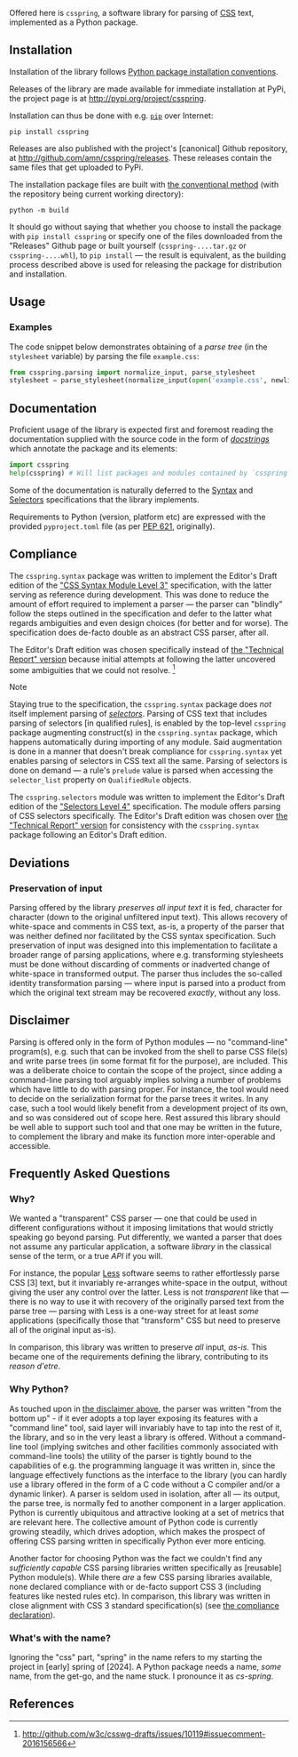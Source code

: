 Offered here is `csspring`, a software library for parsing of [CSS](http://www.w3.org/TR/CSS) text, implemented as a Python package.

## Installation

Installation of the library follows [Python package installation conventions](http://packaging.python.org/en/latest/tutorials/installing-packages).

Releases of the library are made available for immediate installation at PyPi, the project page is at http://pypi.org/project/csspring.

Installation can thus be done with e.g. [`pip`](http://packaging.python.org/en/latest/key_projects/#pip) over Internet:

```shell
pip install csspring
```

Releases are also published with the project's [canonical] Github repository, at http://github.com/amn/csspring/releases. These releases contain the same files that get uploaded to PyPi.

The installation package files are built with [the conventional method](http://packaging.python.org/en/latest/tutorials/packaging-projects) (with the repository being current working directory):

 ```shell
python -m build
```

It should go without saying that whether you choose to install the package with `pip install csspring` or specify one of the files downloaded from the "Releases" Github page or built yourself (`csspring-....tar.gz` or `csspring-....whl`), to `pip install` — the result is equivalent, as the building process described above is used for releasing the package for distribution and installation.

## Usage

### Examples

The code snippet below demonstrates obtaining of a _parse tree_ (in the `stylesheet` variable) by parsing the file `example.css`:

```python
from csspring.parsing import normalize_input, parse_stylesheet
stylesheet = parse_stylesheet(normalize_input(open('example.css', newline=''))))) # The `newline=''` argument prevents default re-writing of newline sequences in input — per the CSS Syntax spec., parsing does filtering of newline sequences so no rewriting by `open` is necessary or desirable
```

## Documentation

Proficient usage of the library is expected first and foremost reading the documentation supplied with the source code in the form of [_docstrings_](http://docs.python.org/3.11/glossary.html#term-docstring) which annotate the package and its elements:

```python
import csspring
help(csspring) # Will list packages and modules contained by `csspring`, which one may further invoke `help` on, as is convention
```

Some of the documentation is naturally deferred to the [Syntax](http://drafts.csswg.org/css-syntax) and [Selectors](http://drafts.csswg.org/selectors-4) specifications that the library implements.

Requirements to Python (version, platform etc) are expressed with the provided `pyproject.toml` file (as per [PEP 621](http://peps.python.org/pep-0621/), originally).

## Compliance

The `csspring.syntax` package was written to implement the Editor's Draft edition of the ["CSS Syntax Module Level 3"](http://drafts.csswg.org/css-syntax) specification, with the latter serving as reference during development. This was done to reduce the amount of effort required to implement a parser — the parser can "blindly" follow the steps outlined in the specification and defer to the latter what regards ambiguities and even design choices (for better and for worse). The specification does de-facto double as an abstract CSS parser, after all.

The Editor's Draft edition was chosen specifically instead of [the "Technical Report" version](http://www.w3.org/TR/css-syntax-3) because initial attempts at following the latter uncovered some ambiguities that we could not resolve. [^1]

> [!NOTE]
> Staying true to the specification, the `csspring.syntax` package does _not_ itself implement parsing of [_selectors_](http://drafts.csswg.org/selectors). Parsing of CSS text that includes parsing of selectors [in qualified rules], is enabled by the top-level `csspring` package augmenting construct(s) in the `csspring.syntax` package, which happens automatically during importing of any module. Said augmentation is done in a manner that doesn't break compliance for `csspring.syntax` yet enables parsing of selectors in CSS text all the same. Parsing of selectors is done on demand — a rule's `prelude` value is parsed when accessing the `selector_list` property on `QualifiedRule` objects.

The `csspring.selectors` module was written to implement the Editor's Draft edition of the ["Selectors Level 4"](http://drafts.csswg.org/selectors-4) specification. The module offers parsing of CSS selectors specifically. The Editor's Draft edition was chosen over [the "Technical Report" version](http://www.w3.org/TR/selectors-4) for consistency with the `csspring.syntax` package following an Editor's Draft edition.

## Deviations

### Preservation of input

Parsing offered by the library _preserves all input text_ it is fed, character for character (down to the original unfiltered input text). This allows recovery of white-space and comments in CSS text, as-is, a property of the parser that was neither defined nor facilitated by the CSS syntax specification. Such preservation of input was designed into this implementation to facilitate a broader range of parsing applications, where e.g. transforming stylesheets must be done without discarding of comments or inadverted change of white-space in transformed output. The parser thus includes the so-called identity transformation parsing — where input is parsed into a product from which the original text stream may be recovered _exactly_, without any loss.

## Disclaimer

Parsing is offered only in the form of Python modules — no "command-line" program(s), e.g. such that can be invoked from the shell to parse CSS file(s) and write parse trees (in some format fit for the purpose), are included. This was a deliberate choice to contain the scope of the project, since adding a command-line parsing tool arguably implies solving a number of problems which have little to do with parsing proper. For instance, the tool would need to decide on the serialization format for the parse trees it writes. In any case, such a tool would likely benefit from a development project of its own, and so was considered out of scope here. Rest assured this library should be well able to support such tool and that one may be written in the future, to complement the library and make its function more inter-operable and accessible.

## Frequently Asked Questions

### Why?

We wanted a "transparent" CSS parser — one that could be used in different configurations without it imposing limitations that would strictly speaking go beyond parsing. Put differently, we wanted a parser that does not assume any particular application, a software _library_ in the classical sense of the term, or a true _API_ if you will.

For instance, the popular [Less](http://lesscss.org) software seems to rather effortlessly parse CSS [3] text, but it invariably re-arranges white-space in the output, without giving the user any control over the latter. Less is not _transparent_ like that — there is no way to use it with recovery of the originally parsed text from the parse tree — parsing with Less is a one-way street for at least _some_ applications (specifically those that "transform" CSS but need to preserve all of the original input as-is).

In comparison, this library was written to preserve _all_ input, _as-is_. This became one of the requirements defining the library, contributing to its _reason d'etre_.

### Why Python?

As touched upon in [the disclaimer above](#disclaimer), the parser was written "from the bottom up" - if it ever adopts a top layer exposing its features with a "command line" tool, said layer will invariably have to tap into the rest of it, the library, and so in the very least a library is offered. Without a command-line tool (implying switches and other facilities commonly associated with command-line tools) the utility of the parser is tightly bound to the capabilities of e.g. the programming language it was written in, since the language effectively functions as the interface to the library (you can hardly use a library offered in the form of a C code without a C compiler and/or a dynamic linker). A parser is seldom used in isolation, after all — its output, the parse tree, is normally fed to another component in a larger application. Python is currently ubiquitous and attractive looking at a set of metrics that are relevant here. The collective amount of Python code is currently growing steadily, which drives adoption, which makes the prospect of offering CSS parsing written in specifically Python ever more enticing.

Another factor for choosing Python was the fact we couldn't find any _sufficiently capable_ CSS parsing libraries written specifically as [reusable] Python module(s). While there _are_ a few CSS parsing libraries available, none declared compliance with or de-facto support CSS 3 (including features like nested rules etc). In comparison, this library was written in close alignment with CSS 3 standard specification(s) (see [the compliance declaration](#compliance)).

### What's with the name?

Ignoring the "css" part, "spring" in the name refers to my starting the project in [early] spring of [2024]. A Python package needs a name, _some_ name, from the get-go, and the name stuck. I pronounce it as *cs-spring*.

## References

[^1]: http://github.com/w3c/csswg-drafts/issues/10119#issuecomment-2016156566

